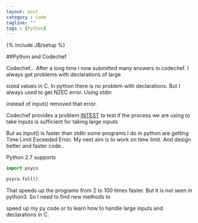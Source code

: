 ```yaml
---
layout: post
category : Code
tagline: ""  
tags : [Python]
---
```


{% include JB/setup %}

##Python and Codechef

Codechef... After a long time I now submitted many answers in codechef. I always got problems with declarations of large 

sized values in C. In python there is no problem with declarations. But I always used to get NZEC error. Using stdin 

instead of input() removed that error.

Codechef provides a problem [INTEST](http://www.codechef.com/problems/INTEST) to test if the process we are using to take 
inputs is sufficient for taking large inputs

But as input() is faster than stdin some programs I do in python are getting Time Limit Exceeded Error. My next aim is to 
work on time limit. And design better and faster code..

Python 2.7 supports

```python
import psyco

psyco.full()
```

That speeds up the programs from 2 to 100 times faster. But it is not seen in python3. So I need to find new methods to 

speed up my py code or to learn how to handle large inputs and declarations in C. 
